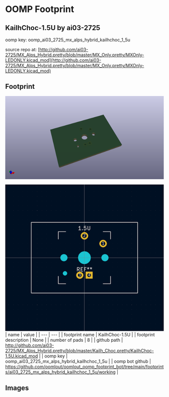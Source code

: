 # OOMP Footprint  
## KailhChoc-1.5U  by ai03-2725  
  
oomp key: oomp_ai03_2725_mx_alps_hybrid_kailhchoc_1_5u  
  
source repo at: [http://github.com/ai03-2725/MX_Alps_Hybrid.pretty/blob/master/MX_Only.pretty/MXOnly-LEDONLY.kicad_mod](http://github.com/ai03-2725/MX_Alps_Hybrid.pretty/blob/master/MX_Only.pretty/MXOnly-LEDONLY.kicad_mod)  
## Footprint  
  
[![working_kicad_pcb_3d.png](working_kicad_pcb_3d_600.png)](working_kicad_pcb_3d.png)  
  
[![working.png](working_600.png)](working.png)  
| name | value | 
| --- | --- | 
| footprint name | KailhChoc-1.5U | 
| footprint description | None | 
| number of pads | 8 | 
| github path | http://github.com/ai03-2725/MX_Alps_Hybrid.pretty/blob/master/Kailh_Choc.pretty/KailhChoc-1.5U.kicad_mod | 
| oomp key | oomp_ai03_2725_mx_alps_hybrid_kailhchoc_1_5u | 
| oomp bot github | https://github.com/oomlout/oomlout_oomp_footprint_bot/tree/main/footprints/ai03_2725_mx_alps_hybrid_kailhchoc_1_5u/working | 
## Images  
